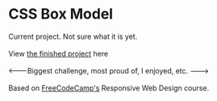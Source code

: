 <h1>CSS Box Model</h1>
Current project. Not sure what it is yet.
<br>
<br>
View <a href="https://zacharyjpeter.github.io/FCC-CSSBoxModel">the finished project</a> here
<br>
<br>
<---Biggest challenge, most proud of, I enjoyed, etc. --->
<br>
<br>
Based on <a href="https://www.freecodecamp.org">FreeCodeCamp's</a> Responsive Web Design course.